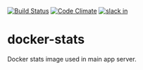 [![Build Status](https://travis-ci.org/3Blades/docker-stats.svg?branch=master)](https://travis-ci.org/3Blades/docker-stats)
[![Code Climate](https://codeclimate.com/github/3Blades/docker-stats/badges/gpa.svg)](https://codeclimate.com/github/3Blades/docker-stats)
[![slack in](https://slack.3blades.io/badge.svg)](https://slack.3blades.io/)

# docker-stats

Docker stats image used in main app server.

